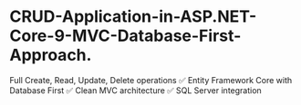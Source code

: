# CRUD-Application-in-ASP.NET-Core-9-MVC-Database-First-Approach.
Full Create, Read, Update, Delete operations ✅ Entity Framework Core with Database First ✅ Clean MVC architecture ✅ SQL Server integration

